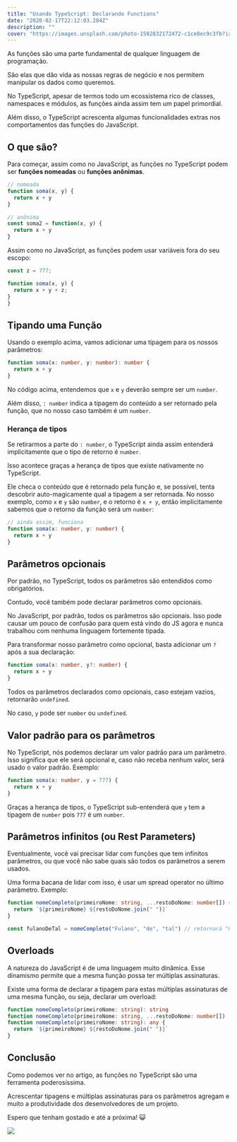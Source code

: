 ```yaml
---
title: "Usando TypeScript: Declarando Functions"
date: "2020-02-17T22:12:03.284Z"
description: ""
cover: "https://images.unsplash.com/photo-1582832172472-c1ce8ec9c3fb?ixlib=rb-1.2.1&ixid=eyJhcHBfaWQiOjEyMDd9&auto=format&fit=crop&w=1350&q=80"
---
```


As funções são uma parte fundamental de qualquer linguagem de programação.

São elas que dão vida as nossas regras de negócio e nos permitem manipular os dados como queremos.

No TypeScript, apesar de termos todo um ecossistema rico de classes, namespaces e módulos, as funções ainda assim tem um papel primordial.

Além disso, o TypeScript acrescenta algumas funcionalidades extras nos comportamentos das funções do JavaScript.

## O que são?

Para começar, assim como no JavaScript, as funções no TypeScript podem ser **funções nomeadas** ou **funções anônimas**.

```ts
// nomeada
function soma(x, y) {
  return x + y
}

// anônima
const soma2 = function(x, y) {
  return x + y
}
```

Assim como no JavaScript, as funções podem usar variáveis fora do seu escopo:

```ts
const z = 777;

function soma(x, y) {
  return x + y + z;
}
}
```

## Tipando uma Função

Usando o exemplo acima, vamos adicionar uma tipagem para os nossos parâmetros:

```ts
function soma(x: number, y: number): number {
  return x + y
}
```

No código acima, entendemos que `x` e `y` deverão sempre ser um `number`.

Além disso, `: number` indica a tipagem do conteúdo a ser retornado pela função, que no nosso caso também é um `number`.

### Herança de tipos

Se retirarmos a parte do `: number`, o TypeScript ainda assim entenderá implicitamente que o tipo de retorno é `number`.

Isso acontece graças a herança de tipos que existe nativamente no TypeScript.

Ele checa o conteúdo que é retornado pela função e, se possível, tenta descobrir auto-magicamente qual a tipagem a ser retornada. No nosso exemplo, como `x` e `y` são `number`, e o retorno é `x + y`, então implicitamente sabemos que o retorno da função será um `number`:

```ts
// ainda assim, funciona
function soma(x: number, y: number) {
  return x + y
}
```

## Parâmetros opcionais

Por padrão, no TypeScript, todos os parâmetros são entendidos como obrigatórios.

Contudo, você também pode declarar parâmetros como opcionais.

No JavaScript, por padrão, todos os parâmetros são opcionais. Isso pode causar um pouco de confusão para quem está vindo do JS agora e nunca trabalhou com nenhuma linguagem fortemente tipada.

Para transformar nosso parâmetro como opcional, basta adicionar um `?` após a sua declaração:

```ts
function soma(x: number, y?: number) {
  return x + y
}
```

Todos os parâmetros declarados como opcionais, caso estejam vazios, retornarão `undefined`.

No caso, `y` pode ser `number` ou `undefined`.

## Valor padrão para os parâmetros

No TypeScript, nós podemos declarar um valor padrão para um parâmetro. Isso significa que ele será opcional e, caso não receba nenhum valor, será usado o valor padrão. Exemplo:

```ts
function soma(x: number, y = 777) {
  return x + y
}
```

Graças a herança de tipos, o TypeScript sub-entenderá que `y` tem a tipagem de `number` pois `777` é um `number`.

## Parâmetros infinitos (ou Rest Parameters)

Eventualmente, você vai precisar lidar com funções que tem infinitos parâmetros, ou que você não sabe quais são todos os parâmetros a serem usados.

Uma forma bacana de lidar com isso, é usar um spread operator no último parâmetro. Exemplo:

```ts
function nomeCompleto(primeiroNome: string, ...restoDoNome: number[]) {
  return `${primeiroNome} ${restoDoNome.join(" ")}`
}

const fulanoDeTal = nomeCompleto("Fulano", "de", "tal") // retornará "Fulano de tal"
```

## Overloads

A natureza do JavaScript é de uma linguagem muito dinâmica. Esse dinamismo permite que a mesma função possa ter múltiplas assinaturas.

Existe uma forma de declarar a tipagem para estas múltiplas assinaturas de uma mesma função, ou seja, declarar um overload:

```ts
function nomeCompleto(primeiroNome: string): string
function nomeCompleto(primeiroNome: string, ...restoDoNome: number[])
function nomeCompleto(primeiroNome: string): any {
  return `${primeiroNome} ${restoDoNome.join(" ")}`
}
```

## Conclusão

Como podemos ver no artigo, as funções no TypeScript são uma ferramenta poderosíssima.

Acrescentar tipagens e múltiplas assinaturas para os parâmetros agregam e muito a produtividade dos desenvolvedores de um projeto.

Espero que tenham gostado e até a próxima! 😺

![](https://media.giphy.com/media/f8ywYgttpGzzVPH5AO/giphy.gif)
